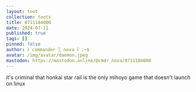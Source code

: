 ```yaml
---
layout: toot
collection: toots
title: 0711184000
date: 2024-07-11
published: true
tags: []
pinned: false
author: ⸸ commander ░ nova ⸸ :~$
avatar: /img/avatar/daemon.jpeg
mastodon: https://mastodon.online/@cmdr_nova/0711184000
---
```


it's criminal that honkai star rail is the only mihoyo game that doesn't launch on linux
